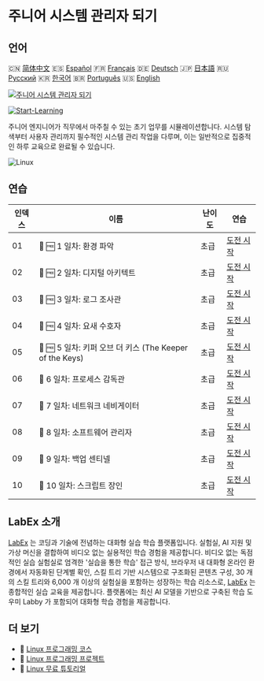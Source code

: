 # 주니어 시스템 관리자 되기

## 언어

🇨🇳 [简体中文](README_zh.md) 🇪🇸 [Español](README_es.md) 🇫🇷 [Français](README_fr.md) 🇩🇪 [Deutsch](README_de.md) 🇯🇵 [日本語](README_ja.md) 🇷🇺 [Русский](README_ru.md) 🇰🇷 [한국어](README_ko.md) 🇧🇷 [Português](README_pt.md) 🇺🇸 [English](README.md) 

[![주니어 시스템 관리자 되기](https://cover-creator.labex.io/become-a-junior-system-administrator.png?lang=ko)](https://labex.io/ko/courses/become-a-junior-system-administrator)

[![Start-Learning](https://img.shields.io/badge/Start-Learning-whitesmoke?style=for-the-badge)](https://labex.io/ko/courses/become-a-junior-system-administrator)

주니어 엔지니어가 직무에서 마주칠 수 있는 초기 업무를 시뮬레이션합니다. 시스템 탐색부터 사용자 관리까지 필수적인 시스템 관리 작업을 다루며, 이는 일반적으로 집중적인 하루 교육으로 완료될 수 있습니다.

![Linux](https://img.shields.io/badge/Linux-whitesmoke?style=for-the-badge&logo=linux)


## 연습

|   인덱스 | 이름                                                     | 난이도   | 연습                                                                                                                                                   |
|----------|----------------------------------------------------------|----------|--------------------------------------------------------------------------------------------------------------------------------------------------------|
|       01 | 🎯 🆓 1 일차: 환경 파악                                  | 초급     | <a target='_blank' href='https://labex.io/ko/labs/linux-day-1-the-lay-of-the-land-596200?course=become-a-junior-system-administrator'>도전 시작</a>    |
|       02 | 🎯 🆓 2 일차: 디지털 아키텍트                            | 초급     | <a target='_blank' href='https://labex.io/ko/labs/linux-day-2-the-digital-architect-596201?course=become-a-junior-system-administrator'>도전 시작</a>  |
|       03 | 🎯 🆓 3 일차: 로그 조사관                                | 초급     | <a target='_blank' href='https://labex.io/ko/labs/linux-day-3-the-log-investigator-596202?course=become-a-junior-system-administrator'>도전 시작</a>   |
|       04 | 🎯 🆓 4 일차: 요새 수호자                                | 초급     | <a target='_blank' href='https://labex.io/ko/labs/linux-day-4-the-fortress-guardian-596203?course=become-a-junior-system-administrator'>도전 시작</a>  |
|       05 | 🎯 🆓 5 일차: 키퍼 오브 더 키스 (The Keeper of the Keys) | 초급     | <a target='_blank' href='https://labex.io/ko/labs/linux-day-5-the-keeper-of-the-keys-596204?course=become-a-junior-system-administrator'>도전 시작</a> |
|       06 | 🎯  6 일차: 프로세스 감독관                              | 초급     | <a target='_blank' href='https://labex.io/ko/labs/linux-day-6-the-process-overseer-596618?course=become-a-junior-system-administrator'>도전 시작</a>   |
|       07 | 🎯  7 일차: 네트워크 네비게이터                          | 초급     | <a target='_blank' href='https://labex.io/ko/labs/linux-day-7-the-network-navigator-596619?course=become-a-junior-system-administrator'>도전 시작</a>  |
|       08 | 🎯  8 일차: 소프트웨어 관리자                            | 초급     | <a target='_blank' href='https://labex.io/ko/labs/linux-day-8-the-software-steward-596620?course=become-a-junior-system-administrator'>도전 시작</a>   |
|       09 | 🎯  9 일차: 백업 센티넬                                  | 초급     | <a target='_blank' href='https://labex.io/ko/labs/linux-day-9-the-backup-sentinel-596621?course=become-a-junior-system-administrator'>도전 시작</a>    |
|       10 | 🎯  10 일차: 스크립트 장인                               | 초급     | <a target='_blank' href='https://labex.io/ko/labs/linux-day-10-the-script-artisan-596613?course=become-a-junior-system-administrator'>도전 시작</a>    |

## LabEx 소개

[LabEx](https://labex.io) 는 코딩과 기술에 전념하는 대화형 실습 학습 플랫폼입니다. 실험실, AI 지원 및 가상 머신을 결합하여 비디오 없는 실용적인 학습 경험을 제공합니다. 비디오 없는 독점적인 실습 실험실로 엄격한 '실습을 통한 학습' 접근 방식, 브라우저 내 대화형 온라인 환경에서 자동화된 단계별 확인, 스킬 트리 기반 시스템으로 구조화된 콘텐츠 구성, 30 개의 스킬 트리와 6,000 개 이상의 실험실을 포함하는 성장하는 학습 리소스로, [LabEx](https://labex.io) 는 종합적인 실습 교육을 제공합니다. 플랫폼에는 최신 AI 모델을 기반으로 구축된 학습 도우미 Labby 가 포함되어 대화형 학습 경험을 제공합니다.

## 더 보기

- 🔗 [Linux 프로그래밍 코스](https://github.com/labex-labs/awesome-programming-courses)
- 🔗 [Linux 프로그래밍 프로젝트](https://github.com/labex-labs/awesome-programming-projects)
- 🔗 [Linux 무료 튜토리얼](https://github.com/labex-labs/linux-free-tutorials)

